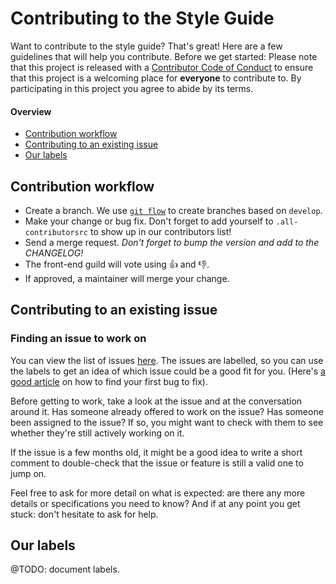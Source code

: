 # Contributing to the Style Guide

Want to contribute to the style guide? That's great! Here are a few guidelines that will help you contribute. Before we get started: Please note that this project is released with a [Contributor Code of Conduct](CODE_OF_CONDUCT.md) to ensure that this project is a welcoming place for **everyone** to contribute to. By participating in this project you agree to abide by its terms.

#### Overview

* [Contribution workflow](#contribution-workflow)
* [Contributing to an existing issue](#contributing-to-an-existing-issue)
* [Our labels](#our-labels)

## Contribution workflow

 * Create a branch. We use [`git flow`](https://github.com/nvie/gitflow) to create branches based on `develop`.
 * Make your change or bug fix. Don't forget to add yourself to `.all-contributorsrc` to show up in our contributors list!
 * Send a merge request. *Don't forget to bump the version and add to the CHANGELOG!*
 * The front-end guild will vote using :thumbsup: and :thumbsdown:.
 * If approved, a maintainer will merge your change.

## Contributing to an existing issue

### Finding an issue to work on

You can view the list of issues [here](https://github.com/youngcapital/yc-linter/issues). The issues are labelled, so you can use the labels to get an idea of which issue could be a good fit for you. (Here's [a good article](https://medium.freecodecamp.com/finding-your-first-open-source-project-or-bug-to-work-on-1712f651e5ba) on how to find your first bug to fix).

Before getting to work, take a look at the issue and at the conversation around it. Has someone already offered to work on the issue? Has someone been assigned to the issue? If so, you might want to check with them to see whether they're still actively working on it.

If the issue is a few months old, it might be a good idea to write a short comment to double-check that the issue or feature is still a valid one to jump on.

Feel free to ask for more detail on what is expected: are there any more details or specifications you need to know?
And if at any point you get stuck: don't hesitate to ask for help.

## Our labels

@TODO: document labels.

